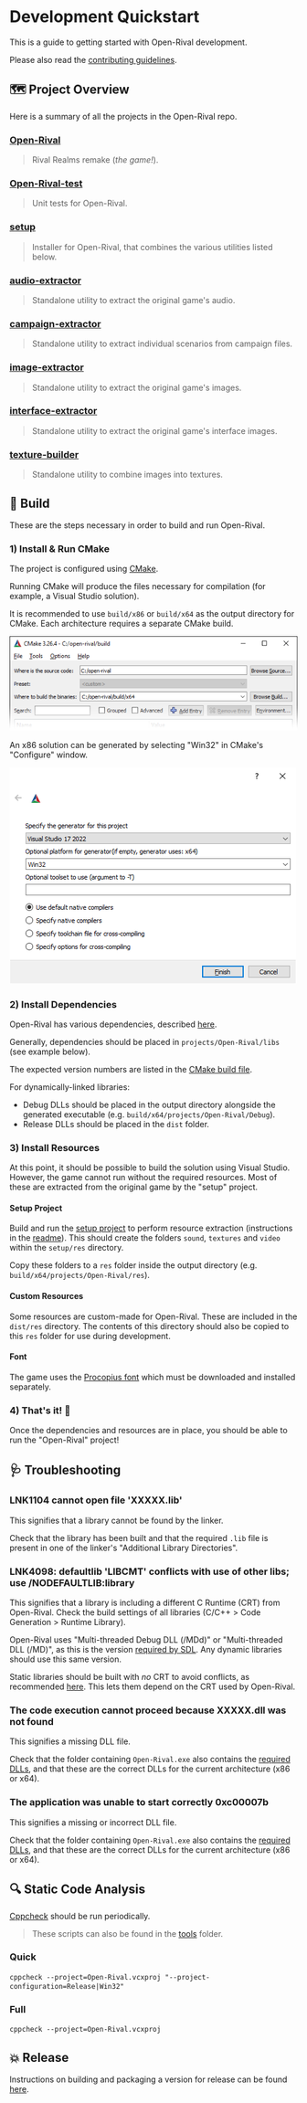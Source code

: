 # Development Quickstart

This is a guide to getting started with Open-Rival development.

Please also read the [contributing guidelines](/docs/CONTRIBUTING.md).

## :world_map: Project Overview

Here is a summary of all the projects in the Open-Rival repo.

### [Open-Rival](/projects/Open-Rival)

> Rival Realms remake (_the game!_).

### [Open-Rival-test](/projects/Open-Rival-test)

> Unit tests for Open-Rival.

### [setup](/projects/setup)

> Installer for Open-Rival, that combines the various utilities listed below.

### [audio-extractor](/projects/audio-extractor)

> Standalone utility to extract the original game's audio.

### [campaign-extractor](/projects/campaign-extractor)

> Standalone utility to extract individual scenarios from campaign files.

### [image-extractor](/projects/image-extractor)

> Standalone utility to extract the original game's images.

### [interface-extractor](/projects/interface-extractor)

> Standalone utility to extract the original game's interface images.

### [texture-builder](/projects/texture-builder)

> Standalone utility to combine images into textures.

## :hammer: Build

These are the steps necessary in order to build and run Open-Rival.

### 1) Install & Run CMake

The project is configured using [CMake](https://cmake.org/).

Running CMake will produce the files necessary for compilation (for example, a Visual Studio solution).

It is recommended to use `build/x86` or `build/x64` as the output directory for CMake. Each architecture requires a separate CMake build.

![CMake GUI](/docs/images/cmake_gui.png)

An x86 solution can be generated by selecting "Win32" in CMake's "Configure" window.

![CMake GUI](/docs/images/cmake_gui_win32.png)

### 2) Install Dependencies

Open-Rival has various dependencies, described [here](/docs/dependencies.md).

Generally, dependencies should be placed in `projects/Open-Rival/libs` (see example below).

The expected version numbers are listed in the [CMake build file](projects/Open-Rival/CMakeLists.txt).

For dynamically-linked libraries:
- Debug DLLs should be placed in the output directory alongside the generated executable (e.g. `build/x64/projects/Open-Rival/Debug`).
- Release DLLs should be placed in the `dist` folder.

### 3) Install Resources

At this point, it should be possible to build the solution using Visual Studio. However, the game cannot run without the required resources. Most of these are extracted from the original game by the "setup" project.

#### Setup Project

Build and run the [setup project](/projects/setup) to perform resource extraction (instructions in the [readme](/projects/setup/README.md)). This should create the folders `sound`, `textures` and `video` within the `setup/res` directory.

Copy these folders to a `res` folder inside the output directory (e.g. `build/x64/projects/Open-Rival/res`).

#### Custom Resources

Some resources are custom-made for Open-Rival. These are included in the `dist/res` directory. The contents of this directory should also be copied to this `res` folder for use during development.

#### Font

The game uses the [Procopius font](https://fontsgeek.com/fonts/Procopius-Regular) which must be downloaded and installed separately.

### 4) That's it! :tada:

Once the dependencies and resources are in place, you should be able to run the "Open-Rival" project!

## :stethoscope: Troubleshooting

### LNK1104	cannot open file 'XXXXX.lib'

This signifies that a library cannot be found by the linker.

Check that the library has been built and that the required `.lib` file is present in one of the linker's "Additional Library Directories".

### LNK4098: defaultlib 'LIBCMT' conflicts with use of other libs; use /NODEFAULTLIB:library

This signifies that a library is including a different C Runtime (CRT) from Open-Rival. Check the build settings of all libraries (C/C++ > Code Generation > Runtime Library).

Open-Rival uses "Multi-threaded Debug DLL (/MDd)" or "Multi-threaded DLL (/MD)", as this is the version [required by SDL](https://wiki.libsdl.org/SDL2/FAQWindows#when_using_visual_c_i_get_link_errors_relating_to_msvcrt.lib_or_libc). Any dynamic libraries should use this same version.

Static libraries should be built with *no* CRT to avoid conflicts, as recommended [here](https://stackoverflow.com/a/28703199/1624459). This lets them depend on the CRT used by Open-Rival.

### The code execution cannot proceed because XXXXX.dll was not found

This signifies a missing DLL file.

Check that the folder containing `Open-Rival.exe` also contains the [required DLLs](/docs/dependencies.md#dll-files), and that these are the correct DLLs for the current architecture (x86 or x64).

### The application was unable to start correctly 0xc00007b

This signifies a missing or incorrect DLL file.

Check that the folder containing `Open-Rival.exe` also contains the [required DLLs](/docs/dependencies.md#dll-files), and that these are the correct DLLs for the current architecture (x86 or x64).

## :mag: Static Code Analysis

[Cppcheck](http://cppcheck.sourceforge.net/) should be run periodically.

> These scripts can also be found in the [tools](/tools) folder.

### Quick

```
cppcheck --project=Open-Rival.vcxproj "--project-configuration=Release|Win32"
```

### Full

```
cppcheck --project=Open-Rival.vcxproj
```

## :boom: Release

Instructions on building and packaging a version for release can be found [here](/docs/release_checklist.md).
